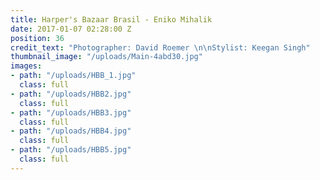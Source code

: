 ```yaml
---
title: Harper's Bazaar Brasil - Eniko Mihalik
date: 2017-01-07 02:28:00 Z
position: 36
credit_text: "Photographer: David Roemer \n\nStylist: Keegan Singh"
thumbnail_image: "/uploads/Main-4abd30.jpg"
images:
- path: "/uploads/HBB_1.jpg"
  class: full
- path: "/uploads/HBB2.jpg"
  class: full
- path: "/uploads/HBB3.jpg"
  class: full
- path: "/uploads/HBB4.jpg"
  class: full
- path: "/uploads/HBB5.jpg"
  class: full
---
```


